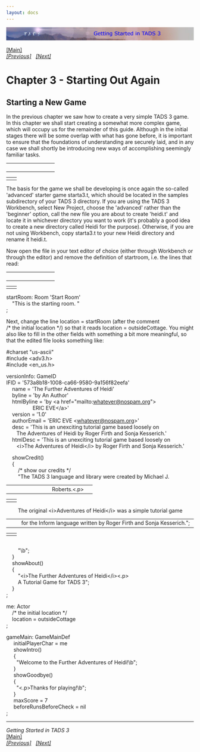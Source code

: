 ```yaml
---
layout: docs
---
```



[<img src="topbar.jpg" data-border="0" />](index.html)





[\[Main\]](index.html)  
*[\[Previous\]](makingtheitemsdosomething.html)
  [\[Next\]](definingourfirstroom.html)*

# Chapter 3 - Starting Out Again

## Starting a New Game

In the previous chapter we saw how to create a very simple TADS 3 game.
In this chapter we shall start creating a somewhat more complex game,
which will occupy us for the remainder of this guide. Although in the
initial stages there will be some overlap with what has gone before, it
is important to ensure that the foundations of understanding are
securely laid, and in any case we shall shortly be introducing new ways
of accomplishing seemingly familiar tasks.  

<table data-border="0" data-cellpadding="0" data-cellspacing="0">
<colgroup>
<col style="width: 50%" />
<col style="width: 50%" />
</colgroup>
<tbody>
<tr data-valign="TOP">
<td width="51"></td>
<td> <br />
</td>
</tr>
</tbody>
</table>

|     |     |
|-----|-----|
|     |     |

The basis for the game we shall be developing is once again the
so-called 'advanced' starter game starta3.t, which should be located in
the samples subdirectory of your TADS 3 directory. If you are using the
TADS 3 Workbench, select New Project, choose the 'advanced' rather than
the 'beginner' option, call the new file you are about to create
'heidi.t' and locate it in whichever directory you want to work (it's
probably a good idea to create a new directory called Heidi for the
purpose). Otherwise, if you are not using Workbench, copy starta3.t to
your new Heidi directory and rename it heidi.t.  
  
Now open the file in your text editor of choice (either through
Workbench or through the editor) and remove the definition of startroom,
i.e. the lines that read:  

<table data-border="0" data-cellpadding="0" data-cellspacing="0">
<colgroup>
<col style="width: 50%" />
<col style="width: 50%" />
</colgroup>
<tbody>
<tr data-valign="TOP">
<td width="51"></td>
<td> <br />
</td>
</tr>
</tbody>
</table>

|     |     |
|-----|-----|
|     |     |

startRoom: Room 'Start Room'  
    "This is the starting room. "  
;  
  
Next, change the line location = startRoom (after the comment
/\* the initial location \*/) so that it reads
location = outsideCottage. You might also like to fill in the other
fields with something a bit more meaningful, so that the edited file
looks something like:  
  
  
\#charset "us-ascii"  
\#include \<adv3.h\>  
\#include \<en_us.h\>  
  
versionInfo: GameID  
IFID = '573a8b18-1008-ca66-9580-9a156f82eefa'  
    name = 'The Further Adventures of Heidi'  
    byline = 'by An Author'  
    htmlByline = 'by \<a href="mailto:whatever@nospam.org"\>  
                  ERIC EVE\</a\>'  
    version = '1.0'  
    authorEmail = 'ERIC EVE \<whatever@nospam.org\>'  
    desc = 'This is an unexciting tutorial game based loosely on  
       The Adventures of Heidi by Roger Firth and Sonja Kesserich.'  
    htmlDesc = 'This is an unexciting tutorial game based loosely on  
       \<i\>The Adventures of Heidi\</i\> by Roger Firth and Sonja Kesserich.'  
  
    showCredit()  
    {  
        /\* show our credits \*/  
        "The TADS 3 language and library were created by Michael J.   

<table data-border="0" data-cellpadding="0" data-cellspacing="0">
<colgroup>
<col style="width: 50%" />
<col style="width: 50%" />
</colgroup>
<tbody>
<tr data-valign="TOP">
<td width="102"></td>
<td>Roberts.&lt;.p&gt; <br />
</td>
</tr>
</tbody>
</table>

|     |     |
|-----|-----|
|     |     |

        The original \<i\>Adventures of Heidi\</i\> was a simple tutorial game   

<table data-border="0" data-cellpadding="0" data-cellspacing="0">
<colgroup>
<col style="width: 50%" />
<col style="width: 50%" />
</colgroup>
<tbody>
<tr data-valign="TOP">
<td width="51"></td>
<td>for the Inform language written by Roger Firth and Sonja Kesserich."; <br />
</td>
</tr>
</tbody>
</table>

|     |     |
|-----|-----|
|     |     |

  
        
        "\b";  
    }  
    showAbout()  
    {  
        "\<i\>The Further Adventures of Heidi\</i\>\<.p\>  
        A Tutorial Game for TADS 3";  
    }  
;  
  
me: Actor  
    /\* the initial location \*/  
    location = outsideCottage  
;  
  
<span id="gameMain">gameMain</span>: GameMainDef  
     initialPlayerChar = me  
     showIntro()  
     {  
       "Welcome to the Further Adventures of Heidi!\b";  
     }  
     showGoodbye()  
     {  
       "\<.p\>Thanks for playing!\b";  
     }  
     maxScore = 7       
     beforeRunsBeforeCheck = nil       
;  
  

------------------------------------------------------------------------

*Getting Started in TADS 3*  
[\[Main\]](index.html)  
*[\[Previous\]](makingtheitemsdosomething.html)
  [\[Next\]](definingourfirstroom.html)*


